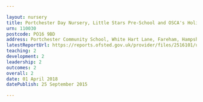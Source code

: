 ```yaml
---

layout: nursery
title: Portchester Day Nursery, Little Stars Pre-School and OSCA's Holiday Club
urn: 110030
postcode: PO16 9BD
address: Portchester Community School, White Hart Lane, Fareham, Hampshire, PO16 9BD
latestReportUrl: https://reports.ofsted.gov.uk/provider/files/2516101/urn/110030.pdf
teaching: 2
development: 2
leadership: 2
outcomes: 2
overall: 2
date: 01 April 2018 
datePublish: 25 September 2015

---
```

